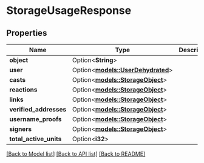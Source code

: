 # StorageUsageResponse

## Properties

Name | Type | Description | Notes
------------ | ------------- | ------------- | -------------
**object** | Option<**String**> |  | [optional]
**user** | Option<[**models::UserDehydrated**](UserDehydrated.md)> |  | [optional]
**casts** | Option<[**models::StorageObject**](StorageObject.md)> |  | [optional]
**reactions** | Option<[**models::StorageObject**](StorageObject.md)> |  | [optional]
**links** | Option<[**models::StorageObject**](StorageObject.md)> |  | [optional]
**verified_addresses** | Option<[**models::StorageObject**](StorageObject.md)> |  | [optional]
**username_proofs** | Option<[**models::StorageObject**](StorageObject.md)> |  | [optional]
**signers** | Option<[**models::StorageObject**](StorageObject.md)> |  | [optional]
**total_active_units** | Option<**i32**> |  | [optional]

[[Back to Model list]](../README.md#documentation-for-models) [[Back to API list]](../README.md#documentation-for-api-endpoints) [[Back to README]](../README.md)


